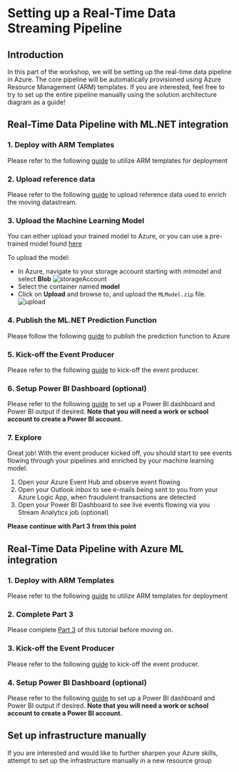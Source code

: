 # Setting up a Real-Time Data Streaming Pipeline

## Introduction
In this part of the workshop, we will be setting up the real-time data pipeline in Azure. The core pipeline will be automatically provisioned using Azure Resource Management (ARM) templates. If you are interested, feel free to try to set up the entire pipeline manually using the solution architecture diagram as a guide!

## Real-Time Data Pipeline with ML.NET integration

### 1. Deploy with ARM Templates
Please refer to the following [guide](https://github.com/aslotte/mldotnet-real-time-data-streaming-workshop/blob/master/instructions/part2-stream-mldotnet-automated.md) to utilize ARM templates for deployment

### 2. Upload reference data
Please refer to the following [guide](https://github.com/aslotte/mldotnet-real-time-data-streaming-workshop/blob/master/instructions/part2-referencedata.md)
to upload reference data used to enrich the moving datastream.

### 3. Upload the Machine Learning Model
You can either upload your trained model to Azure, or you can use a pre-trained model found [here](https://github.com/aslotte/mldotnet-real-time-data-streaming-workshop/tree/master/src/machine-learning/model)

To upload the model:
- In Azure, navigate to your storage account starting with mlmodel and select **Blob** ![storageAccount](https://github.com/aslotte/mldotnet-real-time-data-streaming-workshop/blob/master/instructions/images/azure-storage-blob.png)
- Select the container named **model**
- Click on **Upload** and browse to, and upload the `MLModel.zip` file. ![upload](https://github.com/aslotte/mldotnet-real-time-data-streaming-workshop/blob/master/instructions/images/azure-storage-upload.png)

### 4. Publish the ML.NET Prediction Function
Please follow the following [guide](https://github.com/aslotte/mldotnet-real-time-data-streaming-workshop/blob/master/instructions/part2-azure-function.md) to publish the prediction function to Azure

### 5. Kick-off the Event Producer
Please refer to the following [guide](https://github.com/aslotte/mldotnet-real-time-data-streaming-workshop/blob/master/instructions/part2-kickoff-event-producer.md) to kick-off the event producer.

### 6. Setup Power BI Dashboard (optional)
Please refer to the following [guide](https://github.com/aslotte/mldotnet-real-time-data-streaming-workshop/blob/master/instructions/part2-powerbi.md) to set up a Power BI dashboard and Power BI output if desired.
**Note that you will need a work or school account to create a Power BI account.**

### 7. Explore
Great job! With the event producer kicked off, you should start to see events flowing through your pipelines and enriched by your machine learning model. 

1. Open your Azure Event Hub and observe event flowing
2. Open your Outlook inbox to see e-mails being sent to you from your Azure Logic App, when fraudulent transactions are detected
3. Open your Power BI Dashboard to see live events flowing via you Stream Analytics job (optional)

**Please continue with Part 3 from this point**

## Real-Time Data Pipeline with Azure ML integration

### 1. Deploy with ARM Templates
Please refer to the following [guide](https://github.com/aslotte/mldotnet-real-time-data-streaming-workshop/blob/master/instructions/part2-stream-azureml.md) to utilize ARM templates for deployment

### 2. Complete Part 3
Please complete [Part 3](https://github.com/aslotte/mldotnet-real-time-data-streaming-workshop/blob/master/instructions/part1-azureml.md) of this tutorial before moving on.

### 3. Kick-off the Event Producer
Please refer to the following [guide](https://github.com/aslotte/mldotnet-real-time-data-streaming-workshop/blob/master/instructions/part2-kickoff-event-producer.md) to kick-off the event producer.

### 4. Setup Power BI Dashboard (optional)
Please refer to the following [guide](https://github.com/aslotte/mldotnet-real-time-data-streaming-workshop/blob/master/instructions/part2-powerbi.md) to set up a Power BI dashboard and Power BI output if desired.
**Note that you will need a work or school account to create a Power BI account.**

## Set up infrastructure manually
If you are interested and would like to further sharpen your Azure skills, attempt to set up the infrastructure manually in a new resource group
